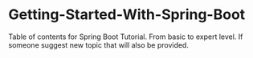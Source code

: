 # Getting-Started-With-Spring-Boot
Table of contents for Spring Boot Tutorial. From basic to expert level. If someone suggest new topic that will also be provided.
